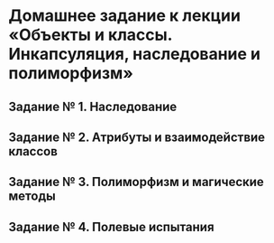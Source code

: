 # Домашнее задание к лекции «Объекты и классы. Инкапсуляция, наследование и полиморфизм»

## Задание № 1. Наследование

## Задание № 2. Атрибуты и взаимодействие классов

## Задание № 3. Полиморфизм и магические методы

## Задание № 4. Полевые испытания
